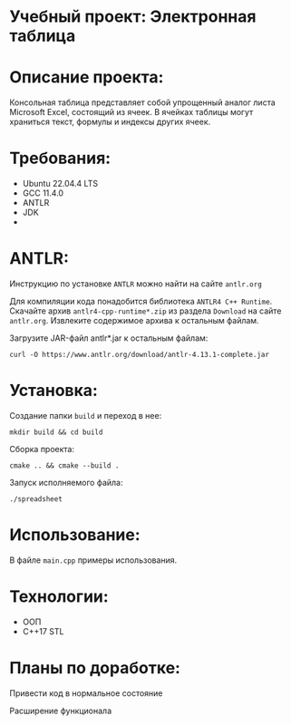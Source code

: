 # Учебный проект: Электронная таблица

# Описание проекта:	
Консольная таблица представляет собой упрощенный аналог листа Microsoft Excel, состоящий из ячеек.
В ячейках таблицы могут храниться текст, формулы и индексы других ячеек.
	
# Требования:
- Ubuntu 22.04.4 LTS
- GCC 11.4.0 
- ANTLR
- JDK
- 
# ANTLR:
Инструкцию по установке ```ANTLR``` можно найти на сайте ```antlr.org```

Для компиляции кода понадобится библиотека ```ANTLR4 C++ Runtime```. Скачайте архив ```antlr4-cpp-runtime*.zip``` из раздела ```Download``` на сайте ```antlr.org```. Извлеките содержимое архива к остальным файлам.

Загрузите JAR-файл antlr*.jar к остальным файлам:
```
curl -O https://www.antlr.org/download/antlr-4.13.1-complete.jar
```
# Установка:
Создание папки ```build``` и переход в нее:
```
mkdir build && cd build
```
Сборка проекта:
```
cmake .. && cmake --build .
```
Запуск исполняемого файла: 
```
./spreadsheet
```
# Использование:
В файле ```main.cpp``` примеры использования.
# Технологии:
- ООП
- C++17 STL
	
# Планы по доработке:
Привести код в нормальное состояние

Расширение функционала
